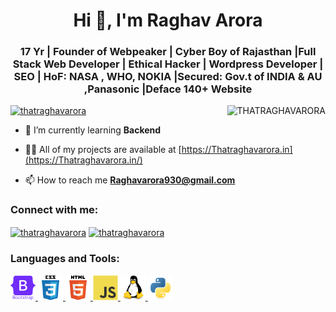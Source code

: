 <h1 align="center">Hi 👋, I'm Raghav Arora</h1>
<h3 align="center">17 Yr | Founder of Webpeaker | Cyber Boy of Rajasthan |Full Stack Web Developer | Ethical Hacker | Wordpress Developer | SEO | HoF: NASA , WHO, NOKIA |Secured: Gov.t of INDIA & AU ,Panasonic |Deface 140+ Website</h3>
<img align="right" src="https://i.redd.it/n8agw6z2smyb1.gif" alt="THATRAGHAVARORA" /> </p>

<p align="left"> <a href="https://github.com/ryo-ma/github-profile-trophy"><img src="https://github-profile-trophy.vercel.app/?username=thatraghavarora" alt="thatraghavarora" /></a> </p>

- 🌱 I’m currently learning **Backend**

- 👨‍💻 All of my projects are available at [https://Thatraghavarora.in](https://Thatraghavarora.in/)

- 📫 How to reach me **Raghavarora930@gmail.com**

<h3 align="left">Connect with me:</h3>
<p align="left">
<a href="https://linkedin.com/in/thatraghavarora" target="blank"><img align="center" src="https://raw.githubusercontent.com/rahuldkjain/github-profile-readme-generator/master/src/images/icons/Social/linked-in-alt.svg" alt="thatraghavarora" height="30" width="40" /></a>
<a href="https://instagram.com/thatraghavarora" target="blank"><img align="center" src="https://raw.githubusercontent.com/rahuldkjain/github-profile-readme-generator/master/src/images/icons/Social/instagram.svg" alt="thatraghavarora" height="30" width="40" /></a>
</p>

<h3 align="left">Languages and Tools:</h3>
<p align="left"> <a href="https://getbootstrap.com" target="_blank" rel="noreferrer"> <img src="https://raw.githubusercontent.com/devicons/devicon/master/icons/bootstrap/bootstrap-plain-wordmark.svg" alt="bootstrap" width="40" height="40"/> </a> <a href="https://www.w3schools.com/css/" target="_blank" rel="noreferrer"> <img src="https://raw.githubusercontent.com/devicons/devicon/master/icons/css3/css3-original-wordmark.svg" alt="css3" width="40" height="40"/> </a> <a href="https://www.w3.org/html/" target="_blank" rel="noreferrer"> <img src="https://raw.githubusercontent.com/devicons/devicon/master/icons/html5/html5-original-wordmark.svg" alt="html5" width="40" height="40"/> </a> <a href="https://developer.mozilla.org/en-US/docs/Web/JavaScript" target="_blank" rel="noreferrer"> <img src="https://raw.githubusercontent.com/devicons/devicon/master/icons/javascript/javascript-original.svg" alt="javascript" width="40" height="40"/> </a> <a href="https://www.linux.org/" target="_blank" rel="noreferrer"> <img src="https://raw.githubusercontent.com/devicons/devicon/master/icons/linux/linux-original.svg" alt="linux" width="40" height="40"/> </a> <a href="https://www.python.org" target="_blank" rel="noreferrer"> <img src="https://raw.githubusercontent.com/devicons/devicon/master/icons/python/python-original.svg" alt="python" width="40" height="40"/> </a> </p>


